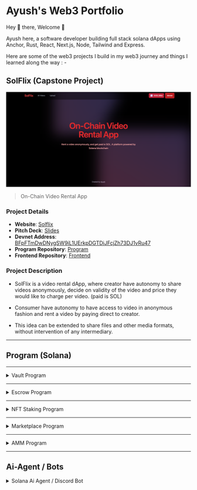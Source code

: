 # Ayush's Web3 Portfolio

Hey 👋 there, Welcome 🙂

Ayush here, a software developer building full stack solana dApps using Anchor, Rust, React, Next.js, Node, Tailwind and Express.

Here are some of the web3 projects I build in my web3 journey and things I learned along the way : -

## SolFlix (Capstone Project)

<div align="">
 <img src="./img.png" alt="Logo" width="800" style="margin-left: auto; margin-right: auto">
</div>

> On-Chain Video Rental App

### Project Details

- **Website**: [Solflix](https://solflix-v.vercel.app/)
- **Pitch Deck**: [Slides](https://www.canva.com/design/DAGYDBsodR4/HPqWgCWfJQaox2bz4OmtlA/edit?utm_content=DAGYDBsodR4&utm_campaign=designshare&utm_medium=link2&utm_source=sharebutton)
- **Devnet Address**: [BFpFTmDwDNygSW9iL1UErkpDGTDiJFcjZh73DJ1vRu47](https://explorer.solana.com/address/BFpFTmDwDNygSW9iL1UErkpDGTDiJFcjZh73DJ1vRu47?cluster=devnet)
- **Program Repository**: [Program](https://github.com/ayushagarwal27/Solflix_Anchor_Rust)
- **Frontend Repository**: [Frontend](https://github.com/ayushagarwal27/solflix-frontend)

### Project Description

- SolFlix is a video rental dApp, where creator have autonomy to share videos anonymously, decide on validity of the video and price they would like to charge per video. (paid is SOL)

- Consumer have autonomy to have access to video in anonymous fashion and rent a video by paying direct to creator.

- This idea can be extended to share files and other media formats, without intervention of any intermediary.

---

## Program (Solana)

<hr/>

<details close>
<summary>  Vault Program</summary>
<br/>

A Solana program enabling users to create, deposit into, withdraw from, and close a user-specific account.

- User can open a vault, which will be system account unique to user
- User can deposit amount into vault
- User can withdraw amount from vault

Tech Stack : Anchor, Rust

- [Repo Link](https://github.com/ayushagarwal27/anchor_vault_solana)

</details>

<hr/>

<details close>
<summary>  Escrow Program</summary>
<br/>
A Solana program for holding funds until a condition is met for achieving a trustless conditional transfer.

#### Make Instruction

- Maker initializes escrow PDA,
- Maker creates vault PDA, whose authority lies with escrow
- Escrow contains information of token mint addresses and amount that needs to be exchanged

#### Refund Instruction

- Maker calls refund instruction for closing escrow and get a refund

#### Take Instruction

- Taker creates associated_token_account (ATA) for maker
- Taker transfers tokens to maker ATA
- Escrow transfers tokens from vault to taker ATA
- Escrow PDA is closed

Tech Stack : Anchor, Rust

- [Repo Link](https://github.com/ayushagarwal27/anchor_escrow_sol/tree/main)

</details>

<hr/>

<details close>
<summary> NFT Staking Program</summary>
<br/>

A Solana program for staking an NFT from a specific collection, earning points, and minting rewards.

#### Initialize User Instruction

- Creates user account PDA
- User account contains
  - points: reward points
  - amounts_staked: number of nft staked

#### Initialize Config Instruction

- Creates Config PDA
- Config PDA includes
  - points_per_stake: reward points per stake
  - freeze_period: period till which nft needs to be staked
  - max_stake: max number of nft that can be staked
  - rewards_bump: bump of rewards_mint
- Initialize Rewards Mint
- Only Admin can create config and reward_mint

#### Stake Instruction

- Creates Stake PDA
- Stake PDA includes
  - owner: owner of nft
  - mint: mint address of nft
  - stake_at: Unix time stamp when nft was staked
- Delegate Authority of Mint ATA to Stake Account
- Freezes Nft
- Increment user account staked nft by one

#### UnStake Instruction

- Checks elapsed time
- Increases the user reward points
- Unfreezes NFT
- Revokes delegation to Stake Account
- Decreases ft staked number by one

#### Claim Instruction

- Mint reward tokens to User Rewards ATA
- Makes user reward points to zero

Tech Stack : Anchor, Rust

- [Repo Link](https://github.com/ayushagarwal27/anchor-nft-staking-program/tree/main)
</details>

---

<details close>
<summary> Marketplace Program</summary>
<br/>
A Solana program where : 

- admin can initialize marketplace
- maker can list their NFT, 
- maker can delist their listed NFT,
- taker can purchase listed NFT


### State

Marketplace

```rs
pub struct Marketplace {
    pub admin: Pubkey,
    pub fee: u64,
    pub treasury_bump: u8,
    pub rewards_bump: u8,
    pub bump: u8,
    #[max_len(32)]
    pub name: String,
}
```

Listing

```rs
pub struct Listing {
    pub maker: Pubkey,
    pub mint: Pubkey,
    pub price: u64,
    pub bump: u8,
}
```


### Instructions

- Init: initilaizes the marketplace with pda with a specific name and related accounts by admin
- List: initilaizes the listing pda, transfer NFT from user's NFT ATA to Vault owned by Listing pda
- Purchase:
  - send price (sol) from taker to maker deducting marketplace fee,
  - transfer fee from taker to treasury of marketplace
  - send nft from vault of marketplace to taker ATA
  - close marketplace vault
- Delist:
  - send nft from marketplace vault to maker ata
  - close marketplace vault

Tech Stack : Anchor, Rust

- [Repo Link](https://github.com/ayushagarwal27/anchor_marketplace)
</details>

---

<details close>
<summary> AMM Program</summary>
<br/>
A Solana program where:  
- liquidity pool is created
- provider can deposit tokens
- user can swap tokens via the pool
- provider can withdraw tokens from pool

### State

```rs
pub struct Config {
    pub seed: u64, // used for creating different pools config
    pub authority: Option<Pubkey>, // if we want authority to lock config account
    pub mint_x : Pubkey, // TokenX
    pub mint_y: Pubkey, // TokenY
    pub fee: u16, // Swap fee in basis points
    pub locked: bool, // authority can lock a pool
    pub config_bump: u8, // seeds for config account
    pub lp_bump: u8 // bump seeds for LP token
}
```


### Instructions

- Initialize: Initialize liquidity mint, vaults for liquidity tokens, and lp pool config 
- Deposit: 
  - deposit liquidity tokens from user-ata to liquidity tokens-ata
  - mint lp tokens to user-lp-ata
- Swap:
  - deposit x  token from user-ata-x to lp-vault-ata-x
  - withdraw y from lp-vault-ata-y to user-ata-y
- Withdraw:
  - withdraw tokens from lp pool vault to provider-ata
  - burn lp tokens owned by provider

- [Repo Link](https://github.com/ayushagarwal27/anchor_amm)
</details>

---
## Ai-Agent / Bots

<details close>
<summary>Solana Ai Agent / Discord Bot</summary>
<br/>

An AI agent that provides token and swap information. Just provide mint address of tokens, amount and slippage

- Bot is active between 10:30 am - 12:30 am (EST)
- Discord server [link](https://discord.gg/vQy9azja)

Tech Stack : Eliza framework, Jupiter APIs

- [Repo Link](https://github.com/ayushagarwal27/ai-agent-solana)

</details>